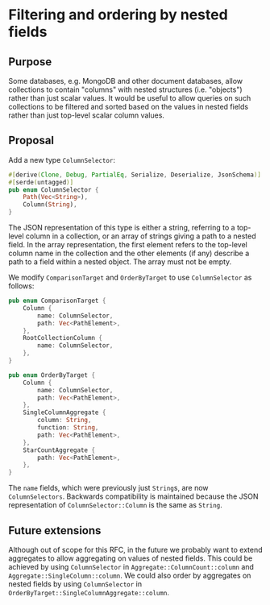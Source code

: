 # Filtering and ordering by nested fields

## Purpose

Some databases, e.g. MongoDB and other document databases, allow collections to contain "columns" with nested structures (i.e. "objects") rather than just scalar values.
It would be useful to allow queries on such collections to be filtered and sorted based on the values in nested fields rather than just top-level scalar column values.

## Proposal

Add a new type `ColumnSelector`:

```rust
#[derive(Clone, Debug, PartialEq, Serialize, Deserialize, JsonSchema)]
#[serde(untagged)]
pub enum ColumnSelector {
    Path(Vec<String>),
    Column(String),
}
```
The JSON representation of this type is either a string, referring to a top-level column in a collection, or an array of strings giving a path to a nested field.
In the array representation, the first element refers to the top-level column name in the collection and the other elements (if any) describe a path to a field within a nested object. The array must not be empty.

We modify `ComparisonTarget` and `OrderByTarget` to use `ColumnSelector` as follows:

```rust
pub enum ComparisonTarget {
    Column {
        name: ColumnSelector,
        path: Vec<PathElement>,
    },
    RootCollectionColumn {
        name: ColumnSelector,
    },
}

pub enum OrderByTarget {
    Column {
        name: ColumnSelector,
        path: Vec<PathElement>,
    },
    SingleColumnAggregate {
        column: String,
        function: String,
        path: Vec<PathElement>,
    },
    StarCountAggregate {
        path: Vec<PathElement>,
    },
}
```

The `name` fields, which were previously just `String`s, are now `ColumnSelectors`.
Backwards compatibility is maintained because the JSON representation of `ColumnSelector::Column` is the same as `String`.

## Future extensions

Although out of scope for this RFC, in the future we probably want to extend aggregates to allow aggregating on values of nested fields.
This could be achieved by using `ColumnSelector` in `Aggregate::ColumnCount::column` and `Aggregate::SingleColumn::column`.
We could also order by aggregates on nested fields by using `ColumnSelector` in `OrderByTarget::SingleColumnAggregate::column`.